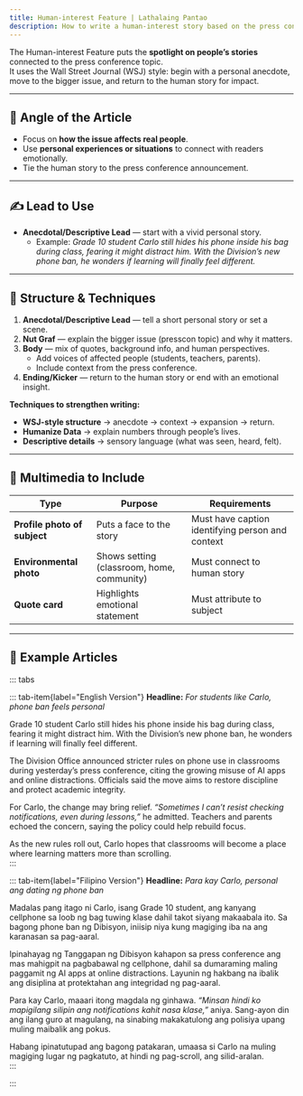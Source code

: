 ```yaml
---
title: Human-interest Feature | Lathalaing Pantao
description: How to write a human-interest story based on the press conference topic using the WSJ feature style
---
```


The Human-interest Feature puts the **spotlight on people’s stories** connected to the press conference topic.  
It uses the Wall Street Journal (WSJ) style: begin with a personal anecdote, move to the bigger issue, and return to the human story for impact.

---

## 🎯 Angle of the Article  
- Focus on **how the issue affects real people**.  
- Use **personal experiences or situations** to connect with readers emotionally.  
- Tie the human story to the press conference announcement.  

---

## ✍️ Lead to Use
- **Anecdotal/Descriptive Lead** — start with a vivid personal story.  
  - Example: *Grade 10 student Carlo still hides his phone inside his bag during class, fearing it might distract him. With the Division’s new phone ban, he wonders if learning will finally feel different.*

---

## 📝 Structure & Techniques  

1. **Anecdotal/Descriptive Lead** — tell a short personal story or set a scene.  
2. **Nut Graf** — explain the bigger issue (presscon topic) and why it matters.  
3. **Body** — mix of quotes, background info, and human perspectives.  
   - Add voices of affected people (students, teachers, parents).
   - Include context from the press conference.
4. **Ending/Kicker** — return to the human story or end with an emotional insight.  

**Techniques to strengthen writing:**  
- **WSJ-style structure** → anecdote → context → expansion → return.  
- **Humanize Data** → explain numbers through people’s lives.
- **Descriptive details** → sensory language (what was seen, heard, felt).  

---

## 🎥 Multimedia to Include  

| Type | Purpose | Requirements |
|------|----------|--------------|
| **Profile photo of subject** | Puts a face to the story | Must have caption identifying person and context |
| **Environmental photo** | Shows setting (classroom, home, community) | Must connect to human story |
| **Quote card** | Highlights emotional statement | Must attribute to subject |

---

## 📰 Example Articles  

::: tabs

::: tab-item{label="English Version"}
**Headline:** *For students like Carlo, phone ban feels personal*  

Grade 10 student Carlo still hides his phone inside his bag during class, fearing it might distract him. With the Division’s new phone ban, he wonders if learning will finally feel different.  

The Division Office announced stricter rules on phone use in classrooms during yesterday’s press conference, citing the growing misuse of AI apps and online distractions. Officials said the move aims to restore discipline and protect academic integrity.  

For Carlo, the change may bring relief. *“Sometimes I can’t resist checking notifications, even during lessons,”* he admitted. Teachers and parents echoed the concern, saying the policy could help rebuild focus.  

As the new rules roll out, Carlo hopes that classrooms will become a place where learning matters more than scrolling.  
:::

::: tab-item{label="Filipino Version"}
**Headline:** *Para kay Carlo, personal ang dating ng phone ban*  

Madalas pang itago ni Carlo, isang Grade 10 student, ang kanyang cellphone sa loob ng bag tuwing klase dahil takot siyang makaabala ito. Sa bagong phone ban ng Dibisyon, iniisip niya kung magiging iba na ang karanasan sa pag-aaral.  

Ipinahayag ng Tanggapan ng Dibisyon kahapon sa press conference ang mas mahigpit na pagbabawal ng cellphone, dahil sa dumaraming maling paggamit ng AI apps at online distractions. Layunin ng hakbang na ibalik ang disiplina at protektahan ang integridad ng pag-aaral.  

Para kay Carlo, maaari itong magdala ng ginhawa. *“Minsan hindi ko mapigilang silipin ang notifications kahit nasa klase,”* aniya. Sang-ayon din ang ilang guro at magulang, na sinabing makakatulong ang polisiya upang muling maibalik ang pokus.  

Habang ipinatutupad ang bagong patakaran, umaasa si Carlo na muling magiging lugar ng pagkatuto, at hindi ng pag-scroll, ang silid-aralan.  
:::

:::